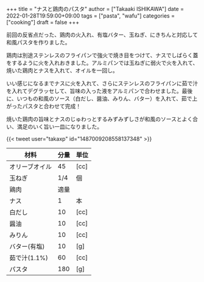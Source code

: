 +++
title = "ナスと鶏肉のパスタ"
author = ["Takaaki ISHIKAWA"]
date = 2022-01-28T19:59:00+09:00
tags = ["pasta", "wafu"]
categories = ["cooking"]
draft = false
+++

前回の反省点だった、鶏肉の火入れ、有塩バター、玉ねぎ、にきちんと対応して和風パスタを作りました。  

鶏肉は別途ステンレスのフライパンで強火で焼き目をつけて、ナスでしばらく蓋をするように火を入れおきました。アルミパンでは玉ねぎに弱火で火を入れて、焼いた鶏肉とナスを入れて、オイルを一回し。  

いい感じになるまでナスに火を入れて、さらにステンレスのフライパンに茹で汁を入れてデグラッセして、旨味の入った液をアルミパンで合わせました。最後に、いつもの和風のソース（白だし、醤油、みりん、バター）を入れて、茹で上がったパスタと合わせて完成！  

焼いた鶏肉の旨味とナスのじゅわっとするみずみずしさが和風のソースとよく合い、満足のいく旨い一皿になりました。  

{{< tweet user="takaxp" id="1487009208558137348" >}}  

| 材料      | 分量 | 単位 |
|---------|----|----|
| オリーブオイル | 45  | [cc] |
| 玉ねぎ    | 1/4 | 個   |
| 鶏肉      | 適量 |      |
| ナス      | 1   | 本   |
| 白だし    | 10  | [cc] |
| 醤油      | 10  | [cc] |
| みりん    | 10  | [cc] |
| バター(有塩) | 10  | [g]  |
| 茹で汁(1.1%) | 60  | [cc] |
| パスタ    | 180 | [g]  |
